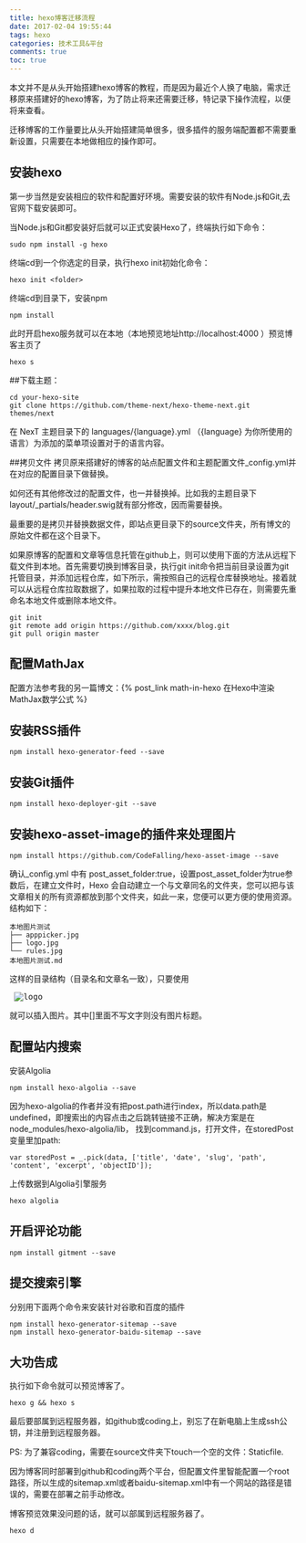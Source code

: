 ```yaml
---
title: hexo博客迁移流程
date: 2017-02-04 19:55:44
tags: hexo
categories: 技术工具&平台
comments: true
toc: true
---
```


本文并不是从头开始搭建hexo博客的教程，而是因为最近个人换了电脑，需求迁移原来搭建好的hexo博客，为了防止将来还需要迁移，特记录下操作流程，以便将来查看。

迁移博客的工作量要比从头开始搭建简单很多，很多插件的服务端配置都不需要重新设置，只需要在本地做相应的操作即可。

<!-- more -->

## 安装hexo

第一步当然是安装相应的软件和配置好环境。需要安装的软件有Node.js和Git,去官网下载安装即可。

当Node.js和Git都安装好后就可以正式安装Hexo了，终端执行如下命令：
```
sudo npm install -g hexo
```
终端cd到一个你选定的目录，执行hexo init初始化命令：
```
hexo init <folder>
```
终端cd到目录下，安装npm
```
npm install
```
此时开启hexo服务就可以在本地（本地预览地址http://localhost:4000 ）预览博客主页了
```
hexo s
```

##下载主题：
```
cd your-hexo-site
git clone https://github.com/theme-next/hexo-theme-next.git themes/next
```

在 NexT 主题目录下的 languages/{language}.yml （{language} 为你所使用的语言）为添加的菜单项设置对于的语言内容。

##拷贝文件
拷贝原来搭建好的博客的站点配置文件和主题配置文件_config.yml并在对应的配置目录下做替换。

如何还有其他修改过的配置文件，也一并替换掉。比如我的主题目录下layout/_partials/header.swig就有部分修改，因而需要替换。

最重要的是拷贝并替换数据文件，即站点更目录下的source文件夹，所有博文的原始文件都在这个目录下。

如果原博客的配置和文章等信息托管在github上，则可以使用下面的方法从远程下载文件到本地。首先需要切换到博客目录，执行git init命令把当前目录设置为git托管目录，并添加远程仓库，如下所示，需按照自己的远程仓库替换地址。接着就可以从远程仓库拉取数据了，如果拉取的过程中提升本地文件已存在，则需要先重命名本地文件或删除本地文件。

```
git init
git remote add origin https://github.com/xxxx/blog.git
git pull origin master
```

## 配置MathJax

配置方法参考我的另一篇博文：{% post_link math-in-hexo 在Hexo中渲染MathJax数学公式 %}

## 安装RSS插件

```
npm install hexo-generator-feed --save
```
## 安装Git插件
```
npm install hexo-deployer-git --save
```

## 安装hexo-asset-image的插件来处理图片

```
npm install https://github.com/CodeFalling/hexo-asset-image --save
```
确认_config.yml 中有 post_asset_folder:true，设置post_asset_folder为true参数后，在建立文件时，Hexo
会自动建立一个与文章同名的文件夹，您可以把与该文章相关的所有资源都放到那个文件夹，如此一来，您便可以更方便的使用资源。结构如下：
```
本地图片测试
├── apppicker.jpg
├── logo.jpg
└── rules.jpg
本地图片测试.md
```
这样的目录结构（目录名和文章名一致），只要使用 <pre> ![logo](本地图片测试/logo.jpg)</pre> 就可以插入图片。其中[]里面不写文字则没有图片标题。

## 配置站内搜索
安装Algolia
```
npm install hexo-algolia --save
```
因为hexo-algolia的作者并没有把post.path进行index，所以data.path是undefined，即搜索出的内容点击之后跳转链接不正确，解决方案是在node_modules/hexo-algolia/lib， 找到command.js，打开文件，在storedPost变量里加path:
```
var storedPost = _.pick(data, ['title', 'date', 'slug', 'path', 'content', 'excerpt', 'objectID']);
```
上传数据到Algolia引擎服务
```
hexo algolia
```

## 开启评论功能

```
npm install gitment --save
```

## 提交搜索引擎
分别用下面两个命令来安装针对谷歌和百度的插件
```
npm install hexo-generator-sitemap --save
npm install hexo-generator-baidu-sitemap --save
```

## 大功告成
执行如下命令就可以预览博客了。
```
hexo g && hexo s
```
最后要部属到远程服务器，如github或coding上，别忘了在新电脑上生成ssh公钥，并注册到远程服务器。

PS: 为了兼容coding，需要在source文件夹下touch一个空的文件：Staticfile.

因为博客同时部署到github和coding两个平台，但配置文件里智能配置一个root路径，所以生成的sitemap.xml或者baidu-sitemap.xml中有一个网站的路径是错误的，需要在部署之前手动修改。

博客预览效果没问题的话，就可以部属到远程服务器了。
```
hexo d
```
